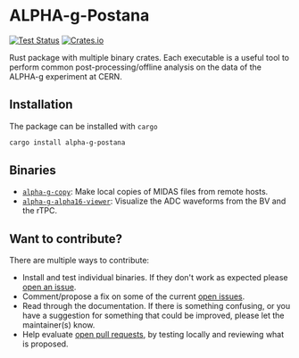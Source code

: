 # ALPHA-g-Postana

[![Test Status](https://github.com/DJDuque/alpha-g/actions/workflows/rust.yml/badge.svg)](https://github.com/DJDuque/alpha-g/actions/workflows/rust.yml)
[![Crates.io](https://img.shields.io/crates/v/alpha-g-postana?labelColor=383f47)](https://crates.io/crates/alpha-g-postana)

Rust package with multiple binary crates. Each executable is a useful tool to 
perform common post-processing/offline analysis on the data of the ALPHA-g 
experiment at CERN.

## Installation

The package can be installed with `cargo`

```bash
cargo install alpha-g-postana
```

## Binaries

- [`alpha-g-copy`](src/bin/alpha-g-copy/README.md): Make local copies of MIDAS 
files from remote hosts.
- [`alpha-g-alpha16-viewer`](src/bin/alpha-g-alpha16-viewer/README.md): 
Visualize the ADC waveforms from the BV and the rTPC.

## Want to contribute?

There are multiple ways to contribute:
- Install and test individual binaries. If they don't work as expected
 please [open an issue](https://github.com/DJDuque/alpha-g/issues/new).
- Comment/propose a fix on some of the current [open 
issues](https://github.com/DJDuque/alpha-g/issues).
- Read through the documentation. If there is something confusing, or you have
 a suggestion for something that could be improved, please let the maintainer(s)
 know.
- Help evaluate [open pull requests](https://github.com/DJDuque/alpha-g/pulls),
  by testing locally and reviewing what is proposed.
